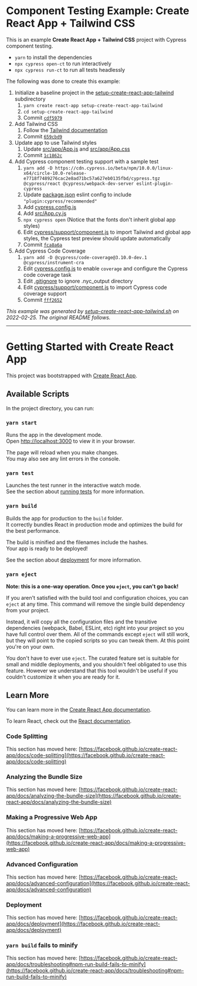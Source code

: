 # Component Testing Example: Create React App + Tailwind CSS

This is an example **Create React App + Tailwind CSS** project with Cypress component testing.

- `yarn` to install the dependencies
- `npx cypress open-ct` to run interactively
- `npx cypress run-ct` to run all tests headlessly

The following was done to create this example:

1. Initialize a baseline project in the [setup-create-react-app-tailwind](.) subdirectory
   1. `yarn create react-app setup-create-react-app-tailwind`
   2. `cd setup-create-react-app-tailwind`
   3. Commit [`cdf5979`](https://github.com/cypress-io/cypress-component-testing-examples/commit/cdf5979592b098f4731e37b995930cc42941dfe3)
2. Add Tailwind CSS
   1. Follow the [Tailwind documentation](https://tailwindcss.com/docs/guides/create-react-app)
   2. Commit [`659cbd9`](https://github.com/cypress-io/cypress-component-testing-examples/commit/659cbd9518b926f14a1e9aa275e36266bdff5108)
3. Update app to use Tailwind styles
   1. Update [src/app/App.js](src/app/App.js) and [src/app/App.css](src/app/App.css)
   2. Commit [`1c1862c`](https://github.com/cypress-io/cypress-component-testing-examples/commit/1c1862c8a35d3d8e13706cf037cdf3019ff49442)
4. Add Cypress component testing support with a sample test
   1. `yarn add -D https://cdn.cypress.io/beta/npm/10.0.0/linux-x64/circle-10.0-release-e7718f7489276cac2e8ad71bc57a627eb0135fbd/cypress.tgz @cypress/react @cypress/webpack-dev-server eslint-plugin-cypress`
   2. Update [package.json](package.json) eslint config to include `"plugin:cypress/recommended"`
   3. Add [cypress.config.js](cypress.config.js)
   4. Add [src/App.cy.js](src/App.cy.js)
   5. `npx cypress open` (Notice that the fonts don't inherit global app styles)
   6. Edit [cypress/support/component.js](cypress/support/component.js) to import Tailwind and global app styles, the Cypress test preview should update automatically
   7. Commit [`fca8a6a`](https://github.com/cypress-io/cypress-component-testing-examples/commit/fca8a6aaebf92629554eab1c6a75f95d28c385da)
4. Add Cypress Code Coverage
   1. `yarn add -D @cypress/code-coverage@3.10.0-dev.1 @cypress/instrument-cra`
   2. Edit [cypress.config.js](cypress.config.js) to enable `coverage` and configure the Cypress code coverage task
   3. Edit [.gitignore](.gitignore) to ignore .nyc_output directory
   4. Edit [cypress/support/component.js](cypress/support/component.js) to import Cypress code coverage support
   5. Commit [`fff2652`](https://github.com/cypress-io/cypress-component-testing-examples/commit/fff2652b2f5f2af6169136a7aca68282147bf6ca)

_This example was generated by [setup-create-react-app-tailwind.sh](https://github.com/cypress-io/cypress-component-testing-examples/blob/main/scripts/setup-create-react-app-tailwind.sh) on 2022-02-25. The original README follows._

---

# Getting Started with Create React App

This project was bootstrapped with [Create React App](https://github.com/facebook/create-react-app).

## Available Scripts

In the project directory, you can run:

### `yarn start`

Runs the app in the development mode.\
Open [http://localhost:3000](http://localhost:3000) to view it in your browser.

The page will reload when you make changes.\
You may also see any lint errors in the console.

### `yarn test`

Launches the test runner in the interactive watch mode.\
See the section about [running tests](https://facebook.github.io/create-react-app/docs/running-tests) for more information.

### `yarn build`

Builds the app for production to the `build` folder.\
It correctly bundles React in production mode and optimizes the build for the best performance.

The build is minified and the filenames include the hashes.\
Your app is ready to be deployed!

See the section about [deployment](https://facebook.github.io/create-react-app/docs/deployment) for more information.

### `yarn eject`

**Note: this is a one-way operation. Once you `eject`, you can't go back!**

If you aren't satisfied with the build tool and configuration choices, you can `eject` at any time. This command will remove the single build dependency from your project.

Instead, it will copy all the configuration files and the transitive dependencies (webpack, Babel, ESLint, etc) right into your project so you have full control over them. All of the commands except `eject` will still work, but they will point to the copied scripts so you can tweak them. At this point you're on your own.

You don't have to ever use `eject`. The curated feature set is suitable for small and middle deployments, and you shouldn't feel obligated to use this feature. However we understand that this tool wouldn't be useful if you couldn't customize it when you are ready for it.

## Learn More

You can learn more in the [Create React App documentation](https://facebook.github.io/create-react-app/docs/getting-started).

To learn React, check out the [React documentation](https://reactjs.org/).

### Code Splitting

This section has moved here: [https://facebook.github.io/create-react-app/docs/code-splitting](https://facebook.github.io/create-react-app/docs/code-splitting)

### Analyzing the Bundle Size

This section has moved here: [https://facebook.github.io/create-react-app/docs/analyzing-the-bundle-size](https://facebook.github.io/create-react-app/docs/analyzing-the-bundle-size)

### Making a Progressive Web App

This section has moved here: [https://facebook.github.io/create-react-app/docs/making-a-progressive-web-app](https://facebook.github.io/create-react-app/docs/making-a-progressive-web-app)

### Advanced Configuration

This section has moved here: [https://facebook.github.io/create-react-app/docs/advanced-configuration](https://facebook.github.io/create-react-app/docs/advanced-configuration)

### Deployment

This section has moved here: [https://facebook.github.io/create-react-app/docs/deployment](https://facebook.github.io/create-react-app/docs/deployment)

### `yarn build` fails to minify

This section has moved here: [https://facebook.github.io/create-react-app/docs/troubleshooting#npm-run-build-fails-to-minify](https://facebook.github.io/create-react-app/docs/troubleshooting#npm-run-build-fails-to-minify)
